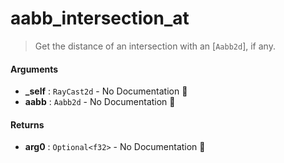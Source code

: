 # aabb\_intersection\_at

>  Get the distance of an intersection with an [`Aabb2d`], if any.

#### Arguments

- **\_self** : `RayCast2d` \- No Documentation 🚧
- **aabb** : `Aabb2d` \- No Documentation 🚧

#### Returns

- **arg0** : `Optional<f32>` \- No Documentation 🚧